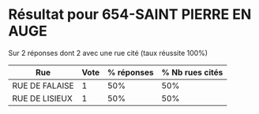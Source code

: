 # Résultat pour 654-SAINT PIERRE EN AUGE

Sur 2 réponses dont 2 avec une rue cité (taux réussite 100%)

| Rue | Vote | % réponses | % Nb rues cités|
|-----|------|------------|----------------|
| RUE DE FALAISE | 1 | 50% | 50%|
| RUE DE LISIEUX | 1 | 50% | 50%|
